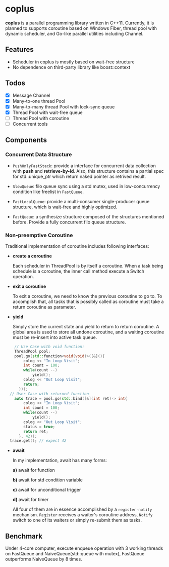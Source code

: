 # coplus

**coplus** is a parallel programming library written in C++11. Currently, it is planned to supports coroutine based on Windows Fiber, thread pool with dynamic scheduler, and Go-like parallel utilities including Channel.


## Features

* Scheduler in coplus is mostly based on wait-free structure
* No dependence on third-party library like boost::context

## Todos
* [x] Message Channel
* [x] Many-to-one thread Pool
* [x] Many-to-many thread Pool with lock-sync queue
* [x] Thread Pool with wait-free queue
* [ ] Thread Pool with coroutine
* [ ] Concurrent tools

## Components

### Concurrent Data Structure

* `PushOnlyFastStack`: provide a interface for concurrent data collection with **push** and **retrieve-by-id**.
Also, this structure contains a partial spec for std::unique_ptr which return naked pointer as retrived result.

* `SlowQueue`: filo queue sync using a std mutex, used in low-concurrency condition like freelist in `FastQueue`.

* `FastLocalQueue`: provide a multi-consumer single-producer queue structure, which is wait-free and highly optimized.

* `FastQueue`: a synthesize structure composed of the structures mentioned before. Provide a fully concurrent filo queue structure.

### Non-preemptive Coroutine

Traditional implementation of coroutine includes following interfaces:

* **create a coroutine**

  Each scheduler in ThreadPool is by itself a coroutine. When a task being schedule is a coroutine, the inner call method execute a Switch operation.

* **exit a coroutine**

  To exit a coroutine, we need to know the previous coroutine to go to. To accomplish that, all tasks that is possibly called as coroutine must take a return coroutine as parameter.

* **yield**

  Simply store the current state and yield to return to return coroutine. A global area is used to store all undone coroutine, and a waiting coroutine must be re-insert into active task queue.

```c++
	// Use Case with void function:
	ThreadPool pool;
	pool.go(std::function<void(void)>([&](){
	  	colog << "In Loop Visit";
	  	int count = 100;
	  	while(count --)
	  		yield();
	  	colog << "Out Loop Visit";
	  	return;
	  }));
  // User Case with returned function
	auto trace = pool.go(std::bind([&](int ret)-> int{
	  	colog << "In Loop Visit";
	  	int count = 100;
	  	while(count --)
	  		yield();
	  	colog << "Out Loop Visit";
	  	status = true;
	  	return ret;
	  }, 42));
  trace.get(); // expect 42
```

* **await**

  In my implementation, await has many forms:

  **a)** await for function

  **b)** await for std condition variable

  **c)** await for unconditional trigger

  **d)** await for timer

  All four of them are in essence accomplished by a `register-notify` mechanism. `Register` receives a waiter's coroutine address, `Notify` switch to one of its waiters or simply re-submit them as tasks.

## Benchmark

Under 4-core computer, execute enqueue operation with 3 working threads on FastQueue and NaiveQueue(std::queue with mutex), FastQueue outperforms NaiveQueue by 8 times.